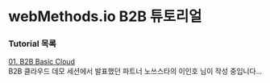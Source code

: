 # webMethods.io B2B 튜토리얼  
  
  
  ### Tutorial 목록  
  [01. B2B Basic Cloud](./basic/)  
  B2B 클라우드 데모 세션에서 발표했던 파트너 노쓰스타의 이인호 님이 작성 중입니다...  
  
  

